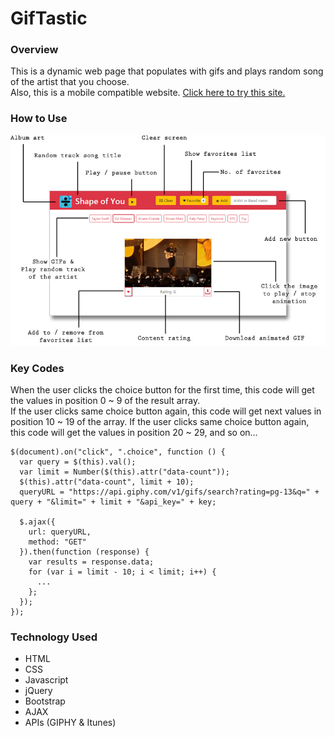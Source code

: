 # GifTastic

### Overview

This is a dynamic web page that populates with gifs and plays random song of the artist that you choose.  
Also, this is a mobile compatible website. [Click here to try this site.](https://aka-joe.github.io/GifTastic/) 

### How to Use

![Alt text](./assets/images/howto.jpg "How to use")

### Key Codes

When the user clicks the choice button for the first time, this code will get the values in position 0 ~ 9 of the result array.  
If the user clicks same choice button again, this code will get next values in position 10 ~ 19 of the array. 
If the user clicks same choice button again, this code will get the values in position 20 ~ 29, and so on...

```
$(document).on("click", ".choice", function () {
  var query = $(this).val();
  var limit = Number($(this).attr("data-count"));
  $(this).attr("data-count", limit + 10);
  queryURL = "https://api.giphy.com/v1/gifs/search?rating=pg-13&q=" + query + "&limit=" + limit + "&api_key=" + key;

  $.ajax({
    url: queryURL,
    method: "GET"
  }).then(function (response) {
    var results = response.data;
    for (var i = limit - 10; i < limit; i++) {
      ...
    };
  });
});
```

### Technology Used

* HTML
* CSS
* Javascript
* jQuery
* Bootstrap
* AJAX
* APIs (GIPHY & Itunes)
